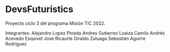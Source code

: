 # DevsFuturistics
Proyecto ciclo 3 del programa Misión TIC 2022.

Integrantes:
Alejandro Lopez Pineda
Andres Gutierrez Loaiza
Camilo Andrés Acevedo Esquivel
Jose Ricaurte Giraldo Zuluaga
Sebastián Aguirre Rodriguez
